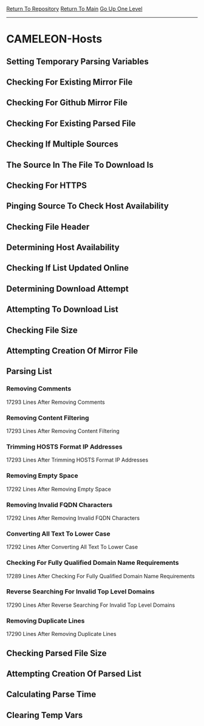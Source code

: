 [Return To Repository](https://github.com/deathbybandaid/piholeparser/)
[Return To Main](https://github.com/deathbybandaid/piholeparser/blob/master/RecentRunLogs/Mainlog.md)
[Go Up One Level](https://github.com/deathbybandaid/piholeparser/blob/master/RecentRunLogs/TopLevelScripts/30-Processing-Blacklists.md)
____________________________________
# CAMELEON-Hosts
## Setting Temporary Parsing Variables
## Checking For Existing Mirror File
## Checking For Github Mirror File
## Checking For Existing Parsed File
## Checking If Multiple Sources
## The Source In The File To Download Is
## Checking For HTTPS
## Pinging Source To Check Host Availability
## Checking File Header
## Determining Host Availability
## Checking If List Updated Online
## Determining Download Attempt
## Attempting To Download List
## Checking File Size
## Attempting Creation Of Mirror File
## Parsing List
### Removing Comments
17293 Lines After Removing Comments
### Removing Content Filtering
17293 Lines After Removing Content Filtering
### Trimming HOSTS Format IP Addresses
17293 Lines After Trimming HOSTS Format IP Addresses
### Removing Empty Space
17292 Lines After Removing Empty Space
### Removing Invalid FQDN Characters
17292 Lines After Removing Invalid FQDN Characters
### Converting All Text To Lower Case
17292 Lines After Converting All Text To Lower Case
### Checking For Fully Qualified Domain Name Requirements
17289 Lines After Checking For Fully Qualified Domain Name Requirements
### Reverse Searching For Invalid Top Level Domains
17290 Lines After Reverse Searching For Invalid Top Level Domains
### Removing Duplicate Lines
17290 Lines After Removing Duplicate Lines
## Checking Parsed File Size
## Attempting Creation Of Parsed List
## Calculating Parse Time
## Clearing Temp Vars
